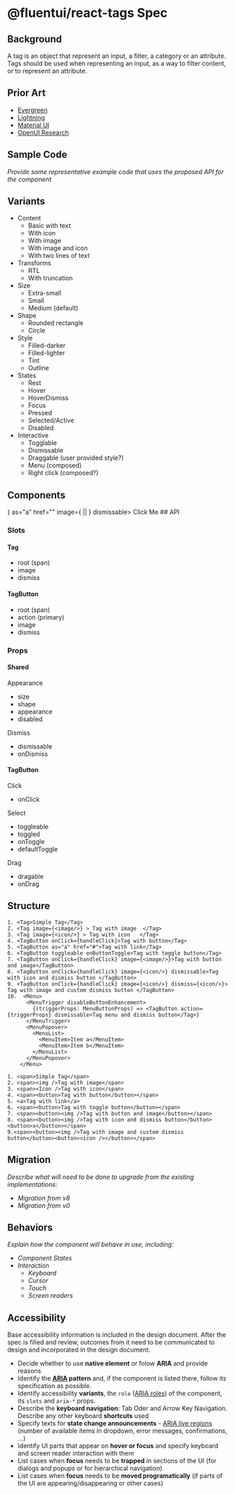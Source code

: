 # @fluentui/react-tags Spec

## Background

A tag is an object that represent an input, a filter, a category or an attribute. Tags should be used when representing an input, as a way to filter content, or to represent an attribute.

## Prior Art

- [Evergreen](https://evergreen.segment.com/components/badges)
- [Lightning](https://www.lightningdesignsystem.com/components/pills/)
- [Material UI](https://material-ui.com/components/chips/#chip)
- [OpenUI Research](https://github.com/WICG/open-ui/pull/259)

## Sample Code

_Provide some representative example code that uses the proposed API for the component_

## Variants

- Content
  - Basic with text
  - With icon
  - With image
  - With image and icon
  - With two lines of text
- Transforms
  - RTL
  - With truncation
- Size
  - Extra-small
  - Small
  - Medium (default)
- Shape
  - Rounded rectangle
  - Circle
- Style
  - Filled-darker
  - Filled-lighter
  - Tint
  - Outline
- States
  - Rest
  - Hover
  - HoverDismiss
  - Focus
  - Pressed
  - Selected/Active
  - Disabled
- Interactive
  - Togglable
  - Dismissable
  - Draggable (user provided style?)
  - Menu (composed)
  - Right click (composed?)

## Components

<Tag dismissable dismiss={{}}>
<TagButton checkable toggled={true} onToggle={(e, v) => } as="a" href="" image={<Icon/> || <Image/>} dismissable> Click Me </TagButton>
## API

### Slots

#### Tag

- root (span)
- image
- dismiss

#### TagButton

- root (span)
- action (primary)
- image
- dismiss

### Props

#### Shared

Appearance

- size
- shape
- appearance
- disabled

Dismiss

- dismissable
- onDismiss

#### TagButton

Click

- onClick

Select

- toggleable
- toggled
- onToggle
- defaultToggle

Drag

- dragable
- onDrag

## Structure

```tsx
1. <Tag>Simple Tag</Tag>
2. <Tag image={<image/>} > Tag with image  </Tag>
3. <Tag image={<icon/>} > Tag with icon   </Tag>
4. <TagButton onClick={handleClick}>Tag with button</Tag>
5. <TagButton as="a" href="#">Tag with link</Tag>
6. <TagButton toggleable onButtonToggle>Tag with toggle button</Tag>
7. <TagButton onClick={handleClick} image={<image/>}>Tag with button and image</TagButton>
8. <TagButton onClick={handleClick} image={<icon/>} dismissable>Tag with icon and dismiss button </TagButton>
9. <TagButton onClick={handleClick} image={<icon/>} dismiss={<icon/>}> Tag with image and custom dismiss button </TagButton>
10.  <Menu>
      <MenuTrigger disableButtonEnhancement>
        {(triggerProps: MenuButtonProps) => <TagButton action={triggerProps} dismissable>Tag menu and dismiss button</Tag>}
      </MenuTrigger>
      <MenuPopover>
        <MenuList>
          <MenuItem>Item a</MenuItem>
          <MenuItem>Item b</MenuItem>
        </MenuList>
      </MenuPopover>
    </Menu>
```

```tsx
1. <span>Simple Tag</span>
2. <span><img />Tag with image</span>
3. <span><Icon />Tag with icon</span>
4. <span><button>Tag with button</button></span>
5. <a>Tag with link</a>
6. <span><button>Tag with toggle button</button></span>
7. <span><button><img />Tag with button and image</button></span>
8. <span><button><img />Tag with icon and dismiss button</button><button>x</button></span>
9.<span><button><img />Tag with image and custom dismiss button</button><button><icon /></button></span>
```

## Migration

_Describe what will need to be done to upgrade from the existing implementations:_

- _Migration from v8_
- _Migration from v0_

## Behaviors

_Explain how the component will behave in use, including:_

- _Component States_
- _Interaction_
  - _Keyboard_
  - _Cursor_
  - _Touch_
  - _Screen readers_

## Accessibility

Base accessibility information is included in the design document. After the spec is filled and review, outcomes from it need to be communicated to design and incorporated in the design document.

- Decide whether to use **native element** or folow **ARIA** and provide reasons
- Identify the **[ARIA](https://www.w3.org/TR/wai-aria-practices-1.2/) pattern** and, if the component is listed there, follow its specification as possible.
- Identify accessibility **variants**, the `role` ([ARIA roles](https://www.w3.org/TR/wai-aria-1.1/#role_definitions)) of the component, its `slots` and `aria-*` props.
- Describe the **keyboard navigation**: Tab Oder and Arrow Key Navigation. Describe any other keyboard **shortcuts** used
- Specify texts for **state change announcements** - [ARIA live regions
  ](https://developer.mozilla.org/en-US/docs/Web/Accessibility/ARIA/ARIA_Live_Regions) (number of available items in dropdown, error messages, confirmations, ...)
- Identify UI parts that appear on **hover or focus** and specify keyboard and screen reader interaction with them
- List cases when **focus** needs to be **trapped** in sections of the UI (for dialogs and popups or for hierarchical navigation)
- List cases when **focus** needs to be **moved programatically** (if parts of the UI are appearing/disappearing or other cases)

